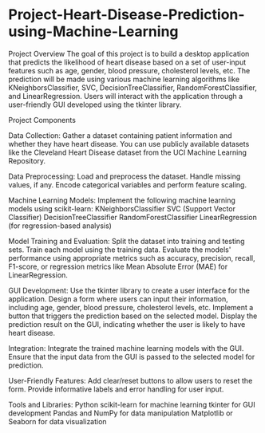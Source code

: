 # Project-Heart-Disease-Prediction-using-Machine-Learning

Project Overview
The goal of this project is to build a desktop application that predicts the likelihood of heart disease based on a set of user-input features such as age, gender, blood pressure, cholesterol levels, etc. The prediction will be made using various machine learning algorithms like KNeighborsClassifier, SVC, DecisionTreeClassifier, RandomForestClassifier, and LinearRegression. Users will interact with the application through a user-friendly GUI developed using the tkinter library.

Project Components

Data Collection:
Gather a dataset containing patient information and whether they have heart disease. You can use publicly available datasets like the Cleveland Heart Disease dataset from the UCI Machine Learning Repository.

Data Preprocessing:
Load and preprocess the dataset.
Handle missing values, if any.
Encode categorical variables and perform feature scaling.

Machine Learning Models:
Implement the following machine learning models using scikit-learn:
KNeighborsClassifier
SVC (Support Vector Classifier)
DecisionTreeClassifier
RandomForestClassifier
LinearRegression (for regression-based analysis)

Model Training and Evaluation:
Split the dataset into training and testing sets.
Train each model using the training data.
Evaluate the models' performance using appropriate metrics such as accuracy, precision, recall, F1-score, or regression metrics like Mean Absolute Error (MAE) for LinearRegression.

GUI Development:
Use the tkinter library to create a user interface for the application.
Design a form where users can input their information, including age, gender, blood pressure, cholesterol levels, etc.
Implement a button that triggers the prediction based on the selected model.
Display the prediction result on the GUI, indicating whether the user is likely to have heart disease.

Integration:
Integrate the trained machine learning models with the GUI.
Ensure that the input data from the GUI is passed to the selected model for prediction.

User-Friendly Features:
Add clear/reset buttons to allow users to reset the form.
Provide informative labels and error handling for user input.

Tools and Libraries:
Python
scikit-learn for machine learning
tkinter for GUI development
Pandas and NumPy for data manipulation
Matplotlib or Seaborn for data visualization
